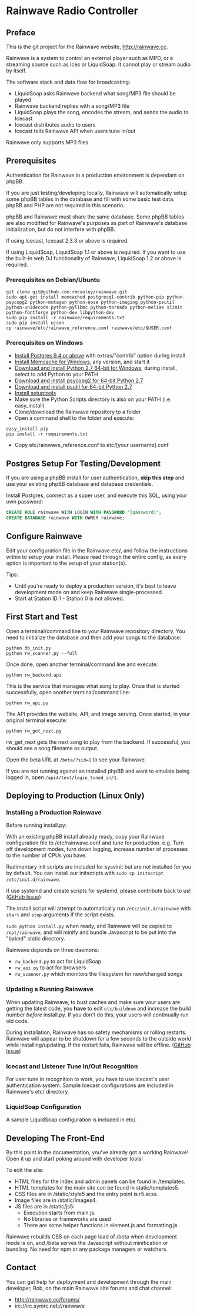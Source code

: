 # Rainwave Radio Controller

## Preface

This is the git project for the Rainwave website, http://rainwave.cc.

Rainwave is a system to control an external player such as MPD,
or a streaming source such as Ices or LiquidSoap.  It cannot play
or stream audio by itself.

The software stack and data flow for broadcasting:

* LiquidSoap asks Rainwave backend what song/MP3 file should be played
* Rainwave backend replies with a song/MP3 file
* LiquidSoap plays the song, encodes the stream, and sends the audio to Icecast
* Icecast distributes audio to users
* Icecast tells Rainwave API when users tune in/out

Rainwave only supports MP3 files.

## Prerequisites

Authentication for Rainwave in a production environment is dependant on phpBB.

If you are just testing/developing locally, Rainwave will automatically setup
some phpBB tables in the database and fill with some basic test data.  phpBB
and PHP are not required in this scenario.

phpBB and Rainwave must share the same database.  Some phpBB tables
are also modified for Rainwave's purposes as part of Rainwave's
database initialization, but do not interfere with phpBB.

If using Icecast, Icecast 2.3.3 or above is required.

If using LiquidSoap, LiquidSoap 1.1 or above is required.  If you want
to use the built-in web DJ functionality of Rainwave, LiquidSoap 1.2
or above is required.

### Prerequisites on Debian/Ubuntu

```
git clone git@github.com:rmcauley/rainwave.git
sudo apt-get install memcached postgresql-contrib python-pip python-psycopg2 python-mutagen python-nose python-imaging python-psutil python-unidecode python-pylibmc python-tornado python-meliae slimit python-fontforge python-dev libpython-dev
sudo pip install -r rainwave/requirements.txt
sudo pip install ujson
cp rainwave/etc/rainwave_reference.conf rainwave/etc/$USER.conf
```

### Prerequisites on Windows

* [Install Postgres 9.4 or above](http://www.postgresql.org/download/windows/) with extras/"contrib" option during install
* [Install Memcache for Windows](https://commaster.net/content/installing-memcached-windows), any version, and start it
* [Download and install Python 2.7 64-bit for Windows](https://www.python.org/download/), during install, select to add Python to your PATH
* [Download and install psycopg2 for 64-bit Python 2.7](http://www.stickpeople.com/projects/python/win-psycopg/)
* [Download and install psutil for 64-bit Python 2.7](https://pypi.python.org/pypi?:action=display&name=psutil#downloads)
* [Install setuptools](https://pypi.python.org/pypi/setuptools#installation-instructions)
* Make sure the Python Scripts directory is also on your PATH (i.e. easy_install)
* Clone/download the Rainwave repository to a folder
* Open a command shell to the folder and execute:

```
easy_install pip
pip install -r requirements.txt
```
* Copy etc/rainwave_reference.conf to etc/[your username].conf

## Postgres Setup For Testing/Development

If you are using a phpBB install for user authentication, **skip this step** and use
your existing phpBB database and database credentials.

Install Postgres, connect as a super user, and execute this SQL, using your own password:

```sql
CREATE ROLE rainwave WITH LOGIN WITH PASSWORD "[password]";
CREATE DATABASE rainwave WITH OWNER rainwave;
```

## Configure Rainwave

Edit your configuration file in the Rainwave etc/, and follow the instructions
within to setup your install.  Please read through the entire config, as every
option is important to the setup of your station(s).

Tips:

* Until you're ready to deploy a production version, it's best to leave development mode on and keep Rainwave single-processed.
* Start at Station ID 1 - Station 0 is not allowed.

## First Start and Test

Open a terminal/command line to your Rainwave repository directory.
You need to initialize the database and then add your songs to the database:

```
python db_init.py
python rw_scanner.py --full
```

Once done, open another terminal/command line and execute:

```
python rw_backend.api
```

This is the service that manages what song to play.
Once that is started successfully, open another terminal/command line:

```
python rw_api.py
```

The API provides the website, API, and image serving.
Once started, in your original terminal execute:

```
python rw_get_next.py
```

rw_get_next gets the next song to play from the backend.
If successful, you should see a song filename as output.

Open the beta URL at `/beta/?sid=1` to see your Rainwave.

If you are not running against an installed phpBB and want
to emulate being logged in, open `/api4/test/login_tuned_in/1`.

## Deploying to Production (Linux Only)

### Installing a Production Rainwave

Before running install.py:

With an existing phpBB install already ready, copy your Rainwave
configuration file to /etc/rainwave.conf and tune for production.
e.g. Turn off development modes, turn down logging, increase
number of processes to the number of CPUs you
have.

Rudimentary init scripts are included for sysvinit but are not
installed for you by default.  You can install
our initscripts with `sudo cp initscript /etc/init.d/rainwave`.

If use systemd and  create scripts for systemd,
please contribute back to us!
([GitHub Issue](https://github.com/rmcauley/rainwave/issues/99))

The install script will attempt to automatically run
`/etc/init.d/rainwave` with `start` and `stop` arguments if
the script exists.

`sudo python install.py` when ready, and Rainwave will be copied to
`/opt/rainwave`, and will minify and bundle Javascript to be put
into the "baked" static directory.

Rainwave depends on three daemons:

* `rw_backend.py` to act for LiquidSoap
* `rw_api.py` to act for browsers
* `rw_scanner.py` which monitors the filesystem for new/changed songs

### Updating a Running Rainwave

When updating Rainwave, to bust caches and make sure your users
are getting the latest code, you **have** to edit `etc/buildnum` and
increase the build number *before* install.py.  If you don't do this,
your users will continually run old code.

During installation, Rainwave has no safety mechanisms or rolling restarts.
Rainwave will appear to be shutdown for a few seconds to the outside
world while installing/updating.  If the restart fails, Rainwave will be
offline. ([GitHub Issue](https://github.com/rmcauley/rainwave/issues/95))

### Icecast and Listener Tune In/Out Recognition

For user tune in recognition to work, you have to use Icecast's
user authentication system.  Sample Icecast configurations are
included in Rainwave's etc/ directory.

### LiquidSoap Configuration

A sample LiquidSoap configuration is included in etc/.

## Developing The Front-End

By this point in the documentation, you've already got a working
Rainwave!  Open it up and start poking around with developer tools!

To edit the site:

* HTML files for the index and admin panels can be found in /templates.
* HTML templates for the main site can be found in static/templates5.
* CSS files are in /static/style5 and the entry point is r5.scss.
* Image files are in /static/images4.
* JS files are in /static/js5:
  * Execution starts from main.js.
  * No libraries or frameworks are used
  * There are some helper functions in element.js and formatting.js

Rainwave rebuilds CSS on each page load of /beta when
development mode is on, and /beta serves the Javascript without
minification or bundling.  No need for npm or any package managers
or watchers.

## Contact

You can get help for deployment and development through the main
developer, Rob, on the main Rainwave site forums and chat channel:

* http://rainwave.cc/forums/
* irc://irc.synirc.net://rainwave
